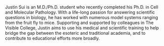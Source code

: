 Justin Sui is an M.D./Ph.D. student who recently completed his Ph.D. in Cell and Molecular Pathology. With a life-long passion for answering scientific questions in biology, he has worked with numerous model systems ranging from the fruit fly to mice. Supporting and supported by colleagues in The Visible College, Justin aims to use his medical and scientific training to help bridge the gap between the esoteric and traditional academia, and to contribute to educational efforts more broadly.